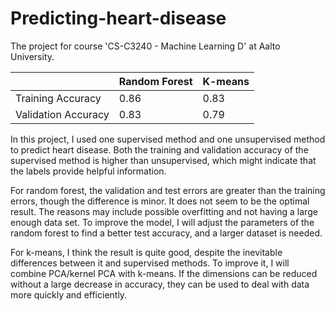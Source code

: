 # Predicting-heart-disease
The project for course 'CS-C3240 - Machine Learning D' at Aalto University.

|  | Random Forest | K-means |
| --------------- | --------------- | --------------- |
| Training Accuracy | 0.86 | 0.83 |
| Validation Accuracy | 0.83 | 0.79 |

In this project, I used one supervised method and one unsupervised method to predict heart
disease. Both the training and validation accuracy of the supervised method is higher than unsupervised, which might indicate that the labels provide helpful information.

For random forest, the validation and test errors are greater than the training errors, though
the difference is minor. It does not seem to be the optimal result. The reasons may include
possible overfitting and not having a large enough data set. To improve the model, I will adjust
the parameters of the random forest to find a better test accuracy, and a larger dataset is needed.

For k-means, I think the result is quite good, despite the inevitable differences between it and
supervised methods. To improve it, I will combine PCA/kernel PCA with k-means. If the dimensions can be reduced without a large decrease in accuracy, they can be used to deal with
data more quickly and efficiently.
